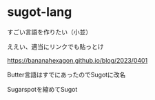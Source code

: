 # sugot-lang
すごい言語を作りたい（小並）

ええい、適当にリンクでも貼っとけ

https://bananahexagon.github.io/blog/2023/0401

Butter言語はすでにあったのでSugotに改名

Sugarspotを縮めてSugot
